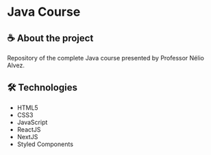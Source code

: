 <h1>Java Course</h1>

<h2>☕ About the project</h2>
<p>Repository of the complete Java course presented by Professor Nélio Alvez.</p>

<h2>🛠️ Technologies</h2>
<ul>
<li>HTML5</li>
<li>CSS3</li>
<li>JavaScript</li>
<li>ReactJS</li>
<li>NextJS</li>
<li>Styled Components</li>
</ul>
